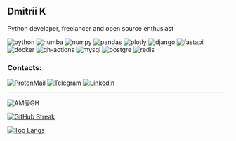 ## Dmitrii K

Python developer, freelancer and open source enthusiast

![python](https://img.shields.io/badge/Python-FFD43B?style=for-the-badge&logo=python&logoColor=darkgreen)
![numba](https://img.shields.io/badge/Numba-00A3E0?style=for-the-badge&logo=Numba&logoColor=white)
![numpy](https://img.shields.io/badge/Numpy-777BB4?style=for-the-badge&logo=numpy&logoColor=white)
![pandas](https://img.shields.io/badge/Pandas-2C2D72?style=for-the-badge&logo=pandas&logoColor=white)
![plotly](https://img.shields.io/badge/Plotly-239120?style=for-the-badge&logo=plotly&logoColor=white)
![django](https://img.shields.io/badge/Django-092E20?style=for-the-badge&logo=django&logoColor=green)
![fastapi](https://img.shields.io/badge/FastAPI-109989?style=for-the-badge&logo=fastapi&logoColor=white)
![docker](https://img.shields.io/badge/Docker-2CA5E0?style=for-the-badge&logo=docker&logoColor=white)
![gh-actions](https://img.shields.io/badge/GitHub_Actions-2088FF?style=for-the-badge&logo=github-actions&logoColor=white)
![mysql](https://img.shields.io/badge/MySQL-005C84?style=for-the-badge&logo=mysql&logoColor=white)
![postgre](https://img.shields.io/badge/PostgreSQL-316192?style=for-the-badge&logo=postgresql&logoColor=white)
![redis](https://img.shields.io/badge/Redis-DC382D?style=for-the-badge&logo=redis&logoColor=white)

### Contacts:

[![ProtonMail](https://img.shields.io/badge/ProtonMail-8B89CC?style=for-the-badge&logo=protonmail&logoColor=white)](mailto:dmitriik@protonmail.com)
[![Telegram](https://img.shields.io/badge/Telegram-2CA5E0?style=for-the-badge&logo=telegram&logoColor=white)](https://t.me/dmitrii_web)
[![LinkedIn](https://img.shields.io/badge/LinkedIn-0077B5?style=for-the-badge&logo=linkedin&logoColor=white)](https://www.linkedin.com/in/dmitrii-k-145307222/)

---

![AM@GH](https://github-readme-stats.vercel.app/api/?username=dmitriiweb&show_icons=true&title_color=fff&icon_color=35a8df&text_color=9f9f9f&bg_color=151515)

[![GitHub Streak](https://streak-stats.demolab.com?user=dmitriiweb&theme=dark)](https://git.io/streak-stats)

[![Top Langs](https://github-readme-stats.vercel.app/api/top-langs/?username=dmitriiweb&layout=compact&theme=dark)](https://github.com/anuraghazra/github-readme-stats)
